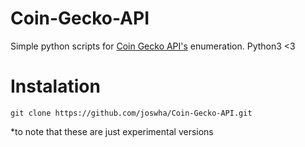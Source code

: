 # Coin-Gecko-API
Simple python scripts for [Coin Gecko API's](https://www.coingecko.com/api/documentations/v3) enumeration. Python3 <3
# Instalation

``` git clone https://github.com/joswha/Coin-Gecko-API.git ```

*to note that these are just experimental versions
